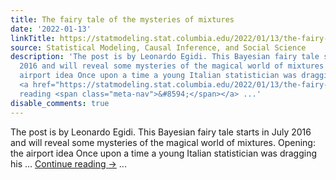 ```yaml
---
title: The fairy tale of the mysteries of mixtures
date: '2022-01-13'
linkTitle: https://statmodeling.stat.columbia.edu/2022/01/13/the-fairy-tale-of-the-mysteries-of-mixtures/
source: Statistical Modeling, Causal Inference, and Social Science
description: 'The post is by Leonardo Egidi. This Bayesian fairy tale starts in July
  2016 and will reveal some mysteries of the magical world of mixtures. Opening: the
  airport idea Once upon a time a young Italian statistician was dragging his &#8230;
  <a href="https://statmodeling.stat.columbia.edu/2022/01/13/the-fairy-tale-of-the-mysteries-of-mixtures/">Continue
  reading <span class="meta-nav">&#8594;</span></a> ...'
disable_comments: true
---
```

The post is by Leonardo Egidi. This Bayesian fairy tale starts in July 2016 and will reveal some mysteries of the magical world of mixtures. Opening: the airport idea Once upon a time a young Italian statistician was dragging his &#8230; <a href="https://statmodeling.stat.columbia.edu/2022/01/13/the-fairy-tale-of-the-mysteries-of-mixtures/">Continue reading <span class="meta-nav">&#8594;</span></a> ...